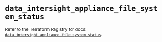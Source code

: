 # `data_intersight_appliance_file_system_status`

Refer to the Terraform Registry for docs: [`data_intersight_appliance_file_system_status`](https://registry.terraform.io/providers/ciscodevnet/intersight/1.0.71/docs/data-sources/appliance_file_system_status).
